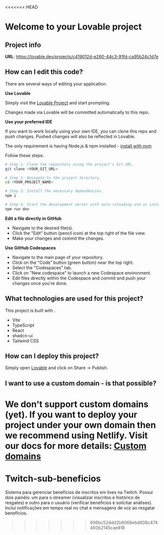 <<<<<<< HEAD
# Welcome to your Lovable project

## Project info

**URL**: https://lovable.dev/projects/c419012d-e260-44c3-91fd-ca95b24c1d7e

## How can I edit this code?

There are several ways of editing your application.

**Use Lovable**

Simply visit the [Lovable Project](https://lovable.dev/projects/c419012d-e260-44c3-91fd-ca95b24c1d7e) and start prompting.

Changes made via Lovable will be committed automatically to this repo.

**Use your preferred IDE**

If you want to work locally using your own IDE, you can clone this repo and push changes. Pushed changes will also be reflected in Lovable.

The only requirement is having Node.js & npm installed - [install with nvm](https://github.com/nvm-sh/nvm#installing-and-updating)

Follow these steps:

```sh
# Step 1: Clone the repository using the project's Git URL.
git clone <YOUR_GIT_URL>

# Step 2: Navigate to the project directory.
cd <YOUR_PROJECT_NAME>

# Step 3: Install the necessary dependencies.
npm i

# Step 4: Start the development server with auto-reloading and an instant preview.
npm run dev
```

**Edit a file directly in GitHub**

- Navigate to the desired file(s).
- Click the "Edit" button (pencil icon) at the top right of the file view.
- Make your changes and commit the changes.

**Use GitHub Codespaces**

- Navigate to the main page of your repository.
- Click on the "Code" button (green button) near the top right.
- Select the "Codespaces" tab.
- Click on "New codespace" to launch a new Codespace environment.
- Edit files directly within the Codespace and commit and push your changes once you're done.

## What technologies are used for this project?

This project is built with .

- Vite
- TypeScript
- React
- shadcn-ui
- Tailwind CSS

## How can I deploy this project?

Simply open [Lovable](https://lovable.dev/projects/c419012d-e260-44c3-91fd-ca95b24c1d7e) and click on Share -> Publish.

## I want to use a custom domain - is that possible?

We don't support custom domains (yet). If you want to deploy your project under your own domain then we recommend using Netlify. Visit our docs for more details: [Custom domains](https://docs.lovable.dev/tips-tricks/custom-domain/)
=======
# Twitch-sub-beneficios
Sistema para gerenciar benefícios de inscritos em lives na Twitch. Possui dois painéis: um para o streamer (visualizar inscritos e histórico de resgates) e outro para o usuário (verificar benefícios e solicitar análises). Inclui notificações em tempo real no chat e mensagens de voz ao resgatar benefícios.
>>>>>>> 606bc52ddd2b8068ebd938c474493b2145cae818

